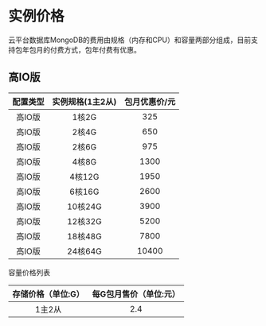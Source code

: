 # 实例价格
云平台数据库MongoDB的费用由规格（内存和CPU）和容量两部分组成，目前支持包年包月的付费方式，包年付费有优惠。

## 高IO版

|配置类型|实例规格(1主2从)|包月优惠价/元|
|:--:|:--:|:--:|
|高IO版|1核2G|325|
|高IO版|2核4G|650|
|高IO版|2核6G|975|
|高IO版|4核8G|1300|
|高IO版|4核12G|1950|
|高IO版|6核16G|2600|
|高IO版|10核24G|3900|
|高IO版|12核32G|5200|
|高IO版|18核48G|7800|
|高IO版|24核64G|10400|

容量价格列表

|存储价格（单位:G）|每G包月售价（单位:元）|
|:--:|:--:|
|1主2从|2.4|
